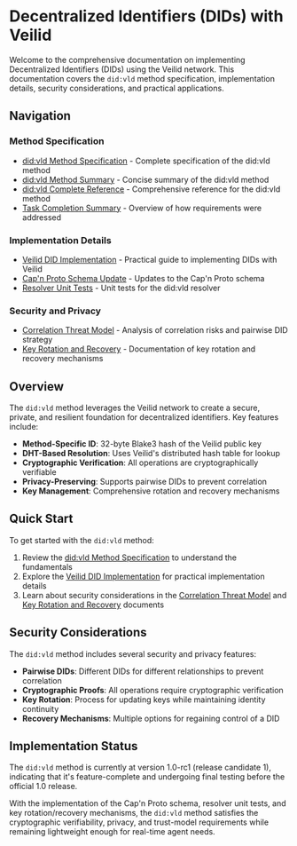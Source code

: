# Decentralized Identifiers (DIDs) with Veilid

Welcome to the comprehensive documentation on implementing Decentralized Identifiers (DIDs) using the Veilid network. This documentation covers the `did:vld` method specification, implementation details, security considerations, and practical applications.

## Navigation

### Method Specification

- [did:vld Method Specification](./methods/did-vld.md) - Complete specification of the did:vld method
- [did:vld Method Summary](./methods/did-vld-summary.md) - Concise summary of the did:vld method
- [did:vld Complete Reference](./methods/did-vld-complete-reference.md) - Comprehensive reference for the did:vld method
- [Task Completion Summary](./methods/task-completion-summary.md) - Overview of how requirements were addressed

### Implementation Details

- [Veilid DID Implementation](./implementations/veilid-did-implementation.md) - Practical guide to implementing DIDs with Veilid
- [Cap'n Proto Schema Update](./implementations/capnp-schema-update.md) - Updates to the Cap'n Proto schema
- [Resolver Unit Tests](./implementations/resolver-unit-tests.md) - Unit tests for the did:vld resolver

### Security and Privacy

- [Correlation Threat Model](./security/correlation-threat-model.md) - Analysis of correlation risks and pairwise DID strategy
- [Key Rotation and Recovery](./security/key-rotation-recovery.md) - Documentation of key rotation and recovery mechanisms

## Overview

The `did:vld` method leverages the Veilid network to create a secure, private, and resilient foundation for decentralized identifiers. Key features include:

- **Method-Specific ID**: 32-byte Blake3 hash of the Veilid public key
- **DHT-Based Resolution**: Uses Veilid's distributed hash table for lookup
- **Cryptographic Verification**: All operations are cryptographically verifiable
- **Privacy-Preserving**: Supports pairwise DIDs to prevent correlation
- **Key Management**: Comprehensive rotation and recovery mechanisms

## Quick Start

To get started with the `did:vld` method:

1. Review the [did:vld Method Specification](./methods/did-vld.md) to understand the fundamentals
2. Explore the [Veilid DID Implementation](./implementations/veilid-did-implementation.md) for practical implementation details
3. Learn about security considerations in the [Correlation Threat Model](./security/correlation-threat-model.md) and [Key Rotation and Recovery](./security/key-rotation-recovery.md) documents

## Security Considerations

The `did:vld` method includes several security and privacy features:

- **Pairwise DIDs**: Different DIDs for different relationships to prevent correlation
- **Cryptographic Proofs**: All operations require cryptographic verification
- **Key Rotation**: Process for updating keys while maintaining identity continuity
- **Recovery Mechanisms**: Multiple options for regaining control of a DID

## Implementation Status

The `did:vld` method is currently at version 1.0-rc1 (release candidate 1), indicating that it's feature-complete and undergoing final testing before the official 1.0 release.

With the implementation of the Cap'n Proto schema, resolver unit tests, and key rotation/recovery mechanisms, the `did:vld` method satisfies the cryptographic verifiability, privacy, and trust-model requirements while remaining lightweight enough for real-time agent needs.
